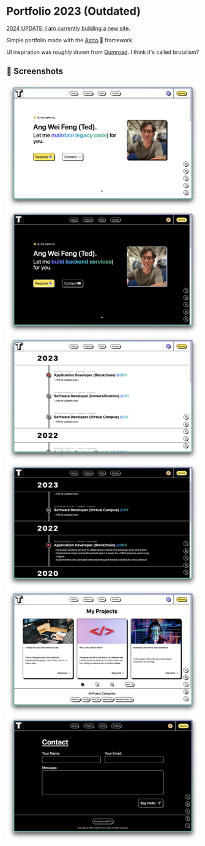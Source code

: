 # Portfolio 2023 (Outdated)

[2024 UPDATE: I am currently building a new site.](https://github.com/tedawf/tedawf-site)

Simple portfolio made with the [Astro](https://astro.build/) 🚀 framework.

UI inspiration was _roughly_ drawn from [Gumroad](https://gumroad.com/). I think it's called brutalism?

## 📸 Screenshots

![home](images/home.png)
![home-dark](images/home-dark.png)
![work](images/work.png)
![work-dark](images/work-dark.png)
![projects](images/projects.png)
![contact-dark](images/contact-dark.png)
